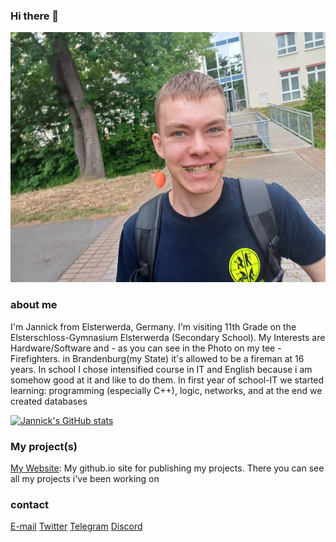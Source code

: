 ### Hi there 👋
<img src="images/Rose.jpg" alt="rose" width="600" height="400">

### about me
I'm Jannick from Elsterwerda, Germany.
I'm visiting 11th Grade on the Elsterschloss-Gymnasium Elsterwerda (Secondary School).
My Interests are Hardware/Software and - as you can see in the Photo on my tee - Firefighters. in Brandenburg(my State) it's allowed to be a fireman at 16 years.
In school I chose intensified course in IT and English because i am somehow good at it and like to do them.
In first year of school-IT we started learning: programming (especially C++), logic, networks, and at the end we created databases

[![Jannick's GitHub stats](https://github-readme-stats.vercel.app/api?username=toxic-jannick)](https://github.com/toxic-jannick/github-readme-stats)

### My project(s)
[My Website](toxic-jannick.github.io): My github.io site for publishing my projects. There you can see all my projects i've been working on

### contact
[E-mail](mailto:jannick321kuntzsch@gmail.com)
[Twitter](twitter.com/toxic_jannick)
[Telegram](telegram.me/toxic_jannick)
[Discord](discord.com/toxic_jannick)


<!--!
**toxic-jannick/toxic-jannick** is a ✨ _special_ ✨ repository because its `README.md` (this file) appears on your GitHub profile.

Here are some ideas to get you started:

- 🔭 I’m currently working on ...
- 🌱 I’m currently learning ...
- 👯 I’m looking to collaborate on ...
- 🤔 I’m looking for help with ...
- 💬 Ask me about ...
- 📫 How to reach me: ...
- 😄 Pronouns: ...!

- ⚡ Fun fact: ...
-->
